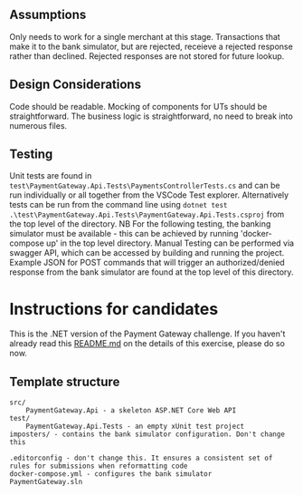 ## Assumptions
Only needs to work for a single merchant at this stage.
Transactions that make it to the bank simulator, but are rejected, receieve a rejected response rather than declined.
Rejected responses are not stored for future lookup.


## Design Considerations
Code should be readable.
Mocking of components for UTs should be straightforward.
The business logic is straightforward, no need to break into numerous files.


## Testing
Unit tests are found in `test\PaymentGateway.Api.Tests\PaymentsControllerTests.cs` and can be run individually or all together from the VSCode Test explorer.
Alternatively tests can be run from the command line using `dotnet test .\test\PaymentGateway.Api.Tests\PaymentGateway.Api.Tests.csproj` from the top level of the directory.
NB For the following testing, the banking simulator must be available - this can be achieved by running 'docker-compose up' in the top level directory.
Manual Testing can be performed via swagger API, which can be accessed by building and running the project.
Example JSON for POST commands that will trigger an authorized/denied response from the bank simulator are found at the top level of this directory.

# Instructions for candidates

This is the .NET version of the Payment Gateway challenge. If you haven't already read this [README.md](https://github.com/cko-recruitment/) on the details of this exercise, please do so now. 

## Template structure
```
src/
    PaymentGateway.Api - a skeleton ASP.NET Core Web API
test/
    PaymentGateway.Api.Tests - an empty xUnit test project
imposters/ - contains the bank simulator configuration. Don't change this

.editorconfig - don't change this. It ensures a consistent set of rules for submissions when reformatting code
docker-compose.yml - configures the bank simulator
PaymentGateway.sln
```

